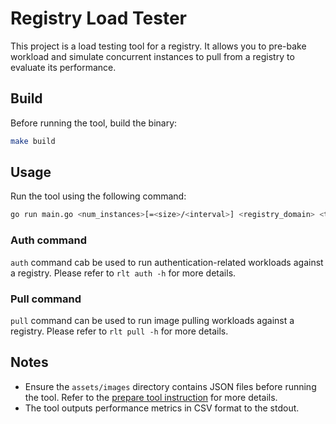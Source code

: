 # Registry Load Tester

This project is a load testing tool for a registry. It allows you to pre-bake workload and simulate concurrent instances to pull from a registry to evaluate its performance.

## Build

Before running the tool, build the binary:

```bash
make build
```

## Usage

Run the tool using the following command:

```bash
go run main.go <num_instances>[=<size>/<interval>] <registry_domain> <token_mode> [<registry_endpoint>]
```

### Auth command

`auth` command cab be used to run authentication-related workloads against a registry. Please refer to `rlt auth -h` for more details.

### Pull command

`pull` command can be used to run image pulling workloads against a registry. Please refer to `rlt pull -h` for more details.

## Notes

- Ensure the `assets/images` directory contains JSON files before running the tool. Refer to the [prepare tool instruction](prepare/README.md) for more details.
- The tool outputs performance metrics in CSV format to the stdout.
